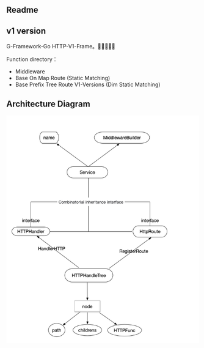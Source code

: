 ## Readme

## v1 version
G-Framework-Go HTTP-V1-Frame。🚀🚀🚀🚀🚀

Function directory：
- Middleware
- Base On Map Route (Static Matching)
- Base Prefix Tree Route V1-Versions (Dim Static Matching)

## Architecture Diagram
![img_1.png](img_1.png)